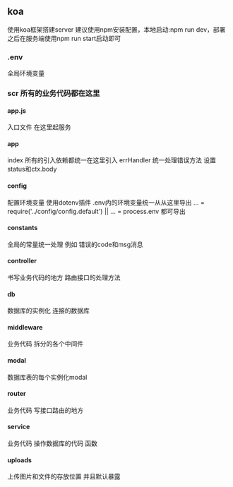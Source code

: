 ## koa
使用koa框架搭建server
建议使用npm安装配置，本地启动:npm run dev，部署之后在服务端使用npm run start启动即可

### .env
全局环境变量

### scr 所有的业务代码都在这里
#### app.js
入口文件 在这里起服务

#### app
index 所有的引入依赖都统一在这里引入
errHandler 统一处理错误方法 设置status和ctx.body

#### config
配置环境变量 使用dotenv插件 .env内的环境变量统一从从这里导出
... = require('../config/config.default') || ... = process.env 都可导出

#### constants
全局的常量统一处理 例如 错误的code和msg消息

#### controller
书写业务代码的地方 路由接口的处理方法

#### db
数据库的实例化 连接的数据库

#### middleware
业务代码 拆分的各个中间件

#### modal
数据库表的每个实例化modal

#### router
业务代码 写接口路由的地方

#### service
业务代码 操作数据库的代码 函数

#### uploads
上传图片和文件的存放位置 并且默认暴露